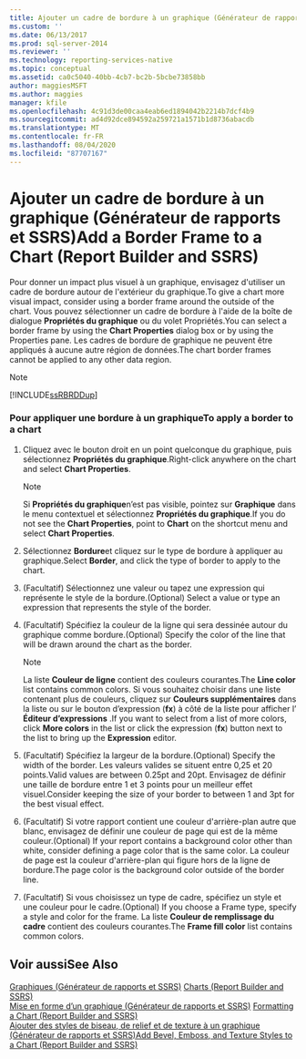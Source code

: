 ```yaml
---
title: Ajouter un cadre de bordure à un graphique (Générateur de rapports et SSRS) | Microsoft Docs
ms.custom: ''
ms.date: 06/13/2017
ms.prod: sql-server-2014
ms.reviewer: ''
ms.technology: reporting-services-native
ms.topic: conceptual
ms.assetid: ca0c5040-40bb-4cb7-bc2b-5bcbe73858bb
author: maggiesMSFT
ms.author: maggies
manager: kfile
ms.openlocfilehash: 4c91d3de00caa4eab6ed1894042b2214b7dcf4b9
ms.sourcegitcommit: ad4d92dce894592a259721a1571b1d8736abacdb
ms.translationtype: MT
ms.contentlocale: fr-FR
ms.lasthandoff: 08/04/2020
ms.locfileid: "87707167"
---
```

# <a name="add-a-border-frame-to-a-chart-report-builder-and-ssrs"></a><span data-ttu-id="274f2-102">Ajouter un cadre de bordure à un graphique (Générateur de rapports et SSRS)</span><span class="sxs-lookup"><span data-stu-id="274f2-102">Add a Border Frame to a Chart (Report Builder and SSRS)</span></span>
  <span data-ttu-id="274f2-103">Pour donner un impact plus visuel à un graphique, envisagez d'utiliser un cadre de bordure autour de l'extérieur du graphique.</span><span class="sxs-lookup"><span data-stu-id="274f2-103">To give a chart more visual impact, consider using a border frame around the outside of the chart.</span></span> <span data-ttu-id="274f2-104">Vous pouvez sélectionner un cadre de bordure à l'aide de la boîte de dialogue **Propriétés du graphique** ou du volet Propriétés.</span><span class="sxs-lookup"><span data-stu-id="274f2-104">You can select a border frame by using the **Chart Properties** dialog box or by using the Properties pane.</span></span> <span data-ttu-id="274f2-105">Les cadres de bordure de graphique ne peuvent être appliqués à aucune autre région de données.</span><span class="sxs-lookup"><span data-stu-id="274f2-105">The chart border frames cannot be applied to any other data region.</span></span>  
  
> [!NOTE]  
>  [!INCLUDE[ssRBRDDup](../../includes/ssrbrddup-md.md)]  
  
### <a name="to-apply-a-border-to-a-chart"></a><span data-ttu-id="274f2-106">Pour appliquer une bordure à un graphique</span><span class="sxs-lookup"><span data-stu-id="274f2-106">To apply a border to a chart</span></span>  
  
1.  <span data-ttu-id="274f2-107">Cliquez avec le bouton droit en un point quelconque du graphique, puis sélectionnez **Propriétés du graphique**.</span><span class="sxs-lookup"><span data-stu-id="274f2-107">Right-click anywhere on the chart and select **Chart Properties**.</span></span>  
  
    > [!NOTE]  
    >  <span data-ttu-id="274f2-108">Si **Propriétés du graphique**n’est pas visible, pointez sur **Graphique** dans le menu contextuel et sélectionnez **Propriétés du graphique**.</span><span class="sxs-lookup"><span data-stu-id="274f2-108">If you do not see the **Chart Properties**, point to **Chart** on the shortcut menu and select **Chart Properties**.</span></span>  
  
2.  <span data-ttu-id="274f2-109">Sélectionnez **Bordure**et cliquez sur le type de bordure à appliquer au graphique.</span><span class="sxs-lookup"><span data-stu-id="274f2-109">Select **Border**, and click the type of border to apply to the chart.</span></span>  
  
3.  <span data-ttu-id="274f2-110">(Facultatif) Sélectionnez une valeur ou tapez une expression qui représente le style de la bordure.</span><span class="sxs-lookup"><span data-stu-id="274f2-110">(Optional) Select a value or type an expression that represents the style of the border.</span></span>  
  
4.  <span data-ttu-id="274f2-111">(Facultatif) Spécifiez la couleur de la ligne qui sera dessinée autour du graphique comme bordure.</span><span class="sxs-lookup"><span data-stu-id="274f2-111">(Optional) Specify the color of the line that will be drawn around the chart as the border.</span></span>  
  
    > [!NOTE]  
    >  <span data-ttu-id="274f2-112">La liste **Couleur de ligne** contient des couleurs courantes.</span><span class="sxs-lookup"><span data-stu-id="274f2-112">The **Line color** list contains common colors.</span></span> <span data-ttu-id="274f2-113">Si vous souhaitez choisir dans une liste contenant plus de couleurs, cliquez sur **Couleurs supplémentaires** dans la liste ou sur le bouton d’expression (**fx**) à côté de la liste pour afficher l’ **Éditeur d’expressions** .</span><span class="sxs-lookup"><span data-stu-id="274f2-113">If you want to select from a list of more colors, click **More colors** in the list or click the expression (**fx**) button next to the list to bring up the **Expression** editor.</span></span>  
  
5.  <span data-ttu-id="274f2-114">(Facultatif) Spécifiez la largeur de la bordure.</span><span class="sxs-lookup"><span data-stu-id="274f2-114">(Optional) Specify the width of the border.</span></span> <span data-ttu-id="274f2-115">Les valeurs valides se situent entre 0,25 et 20 points.</span><span class="sxs-lookup"><span data-stu-id="274f2-115">Valid values are between 0.25pt and 20pt.</span></span> <span data-ttu-id="274f2-116">Envisagez de définir une taille de bordure entre 1 et 3 points pour un meilleur effet visuel.</span><span class="sxs-lookup"><span data-stu-id="274f2-116">Consider keeping the size of your border to between 1 and 3pt for the best visual effect.</span></span>  
  
6.  <span data-ttu-id="274f2-117">(Facultatif) Si votre rapport contient une couleur d'arrière-plan autre que blanc, envisagez de définir une couleur de page qui est de la même couleur.</span><span class="sxs-lookup"><span data-stu-id="274f2-117">(Optional) If your report contains a background color other than white, consider defining a page color that is the same color.</span></span> <span data-ttu-id="274f2-118">La couleur de page est la couleur d'arrière-plan qui figure hors de la ligne de bordure.</span><span class="sxs-lookup"><span data-stu-id="274f2-118">The page color is the background color outside of the border line.</span></span>  
  
7.  <span data-ttu-id="274f2-119">(Facultatif) Si vous choisissez un type de cadre, spécifiez un style et une couleur pour le cadre.</span><span class="sxs-lookup"><span data-stu-id="274f2-119">(Optional) If you choose a Frame type, specify a style and color for the frame.</span></span> <span data-ttu-id="274f2-120">La liste **Couleur de remplissage du cadre** contient des couleurs courantes.</span><span class="sxs-lookup"><span data-stu-id="274f2-120">The **Frame fill color** list contains common colors.</span></span>  
  
## <a name="see-also"></a><span data-ttu-id="274f2-121">Voir aussi</span><span class="sxs-lookup"><span data-stu-id="274f2-121">See Also</span></span>  
 <span data-ttu-id="274f2-122">[Graphiques &#40;Générateur de rapports et SSRS&#41;](charts-report-builder-and-ssrs.md) </span><span class="sxs-lookup"><span data-stu-id="274f2-122">[Charts &#40;Report Builder and SSRS&#41;](charts-report-builder-and-ssrs.md) </span></span>  
 <span data-ttu-id="274f2-123">[Mise en forme d’un graphique &#40;Générateur de rapports et SSRS&#41;](formatting-a-chart-report-builder-and-ssrs.md) </span><span class="sxs-lookup"><span data-stu-id="274f2-123">[Formatting a Chart &#40;Report Builder and SSRS&#41;](formatting-a-chart-report-builder-and-ssrs.md) </span></span>  
 [<span data-ttu-id="274f2-124">Ajouter des styles de biseau, de relief et de texture à un graphique &#40;Générateur de rapports et SSRS&#41;</span><span class="sxs-lookup"><span data-stu-id="274f2-124">Add Bevel, Emboss, and Texture Styles to a Chart &#40;Report Builder and SSRS&#41;</span></span>](chart-effects-add-bevel-emboss-or-texture-report-builder.md)  
  
  
